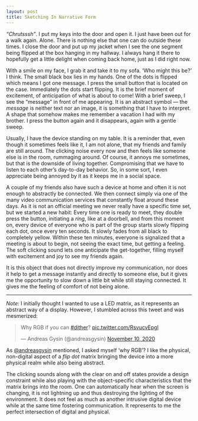 ```yaml
---
layout: post
title: Sketching In Narrative Form
---
```


*“Chrutsssh”*. I put my keys into the door and open it. I just have been out for a walk again. Alone. There is nothing else that one can do outside these times. I close the door and put up my jacket when I see the one segment being flipped at the box hanging in my hallway. I always hang it there to hopefully get a little delight when coming back home, just as I did right now. 

With a smile on my face, I grab it and take it to my sofa. ‘Who might this be?’ I think. The small black box lies in my hands. One of the dots is flipped which means I got one message. I press the small button that is located on the case. Immediately the dots start flipping. It is the brief moment of excitement, of anticipation of what is about to come! With a brief sweep, I see the “message” in front of me appearing. It is an abstract symbol — the *message* is neither text nor an image, it is something that I have to interpret. A shape that somehow makes me remember a vacation I had with my brother. I press the button again and it disappears, again with a gentle sweep.

Usually, I have the device standing on my table. It is a reminder that, even though it sometimes feels like it, I am not alone, that my friends and family are still around. The clicking noise every now and then feels like someone else is in the room, rummaging around. Of course, it annoys me sometimes, but that is the downside of living together. Compromising that we have to listen to each other’s day-to-day behavior. So, in some sort, I even appreciate being annoyed by it as it keeps me in a social space.

A couple of my friends also have such a device at home and often it is not enough to abstractly be connected. We then connect simply via one of the many video communication services that constantly float around these days. As it is not an official meeting we never really have a specific time set, but we started a new habit: Every time one is ready to meet, they double press the button, initiating a *ring*, like at a doorbell, and from this moment on, every device of everyone who is part of the group starts slowly flipping each dot, once every ten seconds. It slowly fades from all black to completely yellow. Within these ten minutes, everyone is signalized that a meeting is about to begin, not seeing the exact time, but getting a feeling. The soft clicking sound lets one anticipate the get-together, filling myself with excitement and joy to see my friends again.

It is this object that does not directly improve my communication, nor does it help to get a message instantly and directly to someone else, but it gives me the opportunity to slow down a little bit while still staying connected. It gives me the feeling of comfort of not being alone.

---

*Note:* I initially thought I wanted to use a LED matrix, as it represents an abstract way of a display. However, I stumbled across this tweet and was mesmerized:

<blockquote class="twitter-tweet"><p lang="en" dir="ltr">Why RGB if you can <a href="https://twitter.com/hashtag/dither?src=hash&amp;ref_src=twsrc%5Etfw">#dither</a>? <a href="https://t.co/RsvucvEpgl">pic.twitter.com/RsvucvEpgl</a></p>&mdash; Andreas Gysin (@andreasgysin) <a href="https://twitter.com/andreasgysin/status/1326229744799592461?ref_src=twsrc%5Etfw">November 10, 2020</a></blockquote> <script async src="https://platform.twitter.com/widgets.js" charset="utf-8"></script>

As [@andreasgysin](https://twitter.com/andreasgysin) mentioned, I asked myself ‘why RGB’? I like the physical, non-digital aspect of a *flip dot* matrix bringing the device into a more physical realm while also being abstract.

The clicking sounds along with the clear on and off states provide a design constraint while also playing with the object-specific characteristics that the matrix brings into the room. One can automatically hear when the screen is changing, it is not lightning up and thus destroying the lighting of the environment. It does not feel as much as another intrusive digital device while at the same time fostering communication. It represents to me the perfect intersection of digital and physical.
